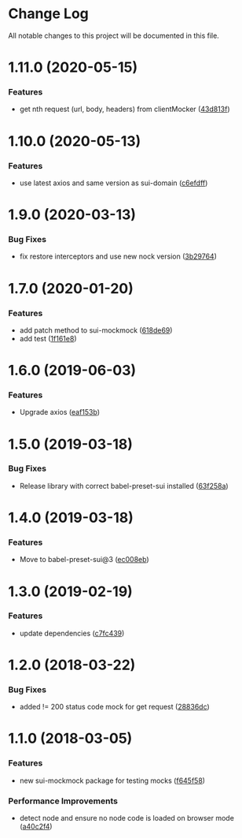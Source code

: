 # Change Log

All notable changes to this project will be documented in this file.

<a name="1.11.0"></a>
# 1.11.0 (2020-05-15)


### Features

* get nth request (url, body, headers) from clientMocker ([43d813f](https://github.com/SUI-Components/sui/commit/43d813f))



<a name="1.10.0"></a>
# 1.10.0 (2020-05-13)


### Features

* use latest axios and same version as sui-domain ([c6efdff](https://github.com/SUI-Components/sui/commit/c6efdff))



<a name="1.9.0"></a>
# 1.9.0 (2020-03-13)


### Bug Fixes

* fix restore interceptors and use new nock version ([3b29764](https://github.com/SUI-Components/sui/commit/3b29764))



<a name="1.7.0"></a>
# 1.7.0 (2020-01-20)


### Features

* add patch method to sui-mockmock ([618de69](https://github.com/SUI-Components/sui/commit/618de69))
* add test ([1f161e8](https://github.com/SUI-Components/sui/commit/1f161e8))



<a name="1.6.0"></a>
# 1.6.0 (2019-06-03)


### Features

* Upgrade axios ([eaf153b](https://github.com/SUI-Components/sui/commit/eaf153b))



<a name="1.5.0"></a>
# 1.5.0 (2019-03-18)


### Bug Fixes

* Release library with correct babel-preset-sui installed ([63f258a](https://github.com/SUI-Components/sui/commit/63f258a))



<a name="1.4.0"></a>
# 1.4.0 (2019-03-18)


### Features

* Move to babel-preset-sui@3 ([ec008eb](https://github.com/SUI-Components/sui/commit/ec008eb))



<a name="1.3.0"></a>
# 1.3.0 (2019-02-19)


### Features

* update dependencies ([c7fc439](https://github.com/SUI-Components/sui/commit/c7fc439))



<a name="1.2.0"></a>
# 1.2.0 (2018-03-22)


### Bug Fixes

* added != 200 status code mock for get request ([28836dc](https://github.com/SUI-Components/sui/commit/28836dc))



<a name="1.1.0"></a>
# 1.1.0 (2018-03-05)


### Features

* new sui-mockmock package for testing mocks ([f645f58](https://github.com/SUI-Components/sui/commit/f645f58))


### Performance Improvements

* detect node and ensure no node code is loaded on browser mode ([a40c2f4](https://github.com/SUI-Components/sui/commit/a40c2f4))



